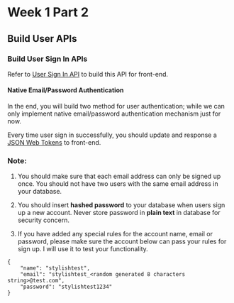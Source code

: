 # Week 1 Part 2

## Build User APIs


### Build User Sign In APIs

Refer to [User Sign In API](https://github.com/AppWorks-School-Materials/API-Doc/tree/master/Canchu#user-sign-in-api) to build this API for front-end.

#### Native Email/Password Authentication

In the end, you will build two method for user authentication; while we can only implement native email/password authentication mechanism just for now.

Every time user sign in successfully, you should update and response a [JSON Web Tokens](https://jwt.io/introduction) to front-end.

### Note:

1. You should make sure that each email address can only be signed up once. You should not have two users with the same email address in your database.

2. You should insert **hashed password** to your database when users sign up a new account. Never store password in **plain text** in database for security concern.

3. If you have added any special rules for the account name, email or password, please make sure the account below can pass your rules for sign up. I will use it to test your functionality.

```
{
    "name": "stylishtest",
    "email": "stylishtest_<random generated 8 characters string>@test.com",
    "password": "stylishtest1234"
}
```
